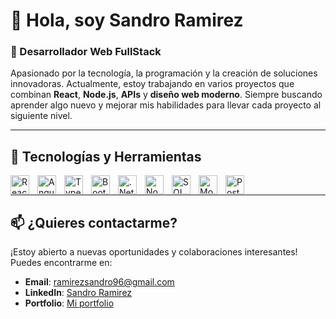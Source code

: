 # 👋 Hola, soy Sandro Ramirez

### 🌟 Desarrollador Web FullStack

Apasionado por la tecnología, la programación y la creación de soluciones innovadoras. Actualmente, estoy trabajando en varios proyectos que combinan **React**, **Node.js**, **APIs** y **diseño web moderno**. Siempre buscando aprender algo nuevo y mejorar mis habilidades para llevar cada proyecto al siguiente nivel.

---

## 🚀 Tecnologías y Herramientas

<img align="left" alt="React" width="30" style="padding-right:10px;" src="https://cdn.jsdelivr.net/gh/devicons/devicon/icons/react/react-original.svg"/>
<img align="left" alt="Angular" width="30" style="padding-right:10px;" src="https://cdn.jsdelivr.net/gh/devicons/devicon/icons/angularjs/angularjs-original.svg"/>
<img align="left" alt="TypeScript" width="30" style="padding-right:10px;" src="https://cdn.jsdelivr.net/gh/devicons/devicon/icons/typescript/typescript-original.svg"/>
<i class="devicon-tailwindcss-original colored"></i>
<img align="left" alt="Bootstrap" width="30" style="padding-right:10px;" src="https://cdn.jsdelivr.net/gh/devicons/devicon/icons/bootstrap/bootstrap-original.svg"/>
<img align="left" alt=".Net" width="30" style="padding-right:10px;" src="https://cdn.jsdelivr.net/gh/devicons/devicon/icons/dotnetcore/dotnetcore-original.svg"/>
<img align="left" alt="Node.js" width="30" style="padding-right:10px;" src="https://cdn.jsdelivr.net/gh/devicons/devicon/icons/nodejs/nodejs-original.svg"/>
<img align="left" alt="SQL Server" width="30" style="padding-right:10px;" src="https://cdn.jsdelivr.net/gh/devicons/devicon/icons/microsoftsqlserver/microsoftsqlserver-plain.svg"/>
<img align="left" alt="MongoDB" width="30" style="padding-right:10px;" src="https://cdn.jsdelivr.net/gh/devicons/devicon/icons/mongodb/mongodb-original.svg"/>
<img align="left" alt="Postman" width="30" style="padding-right:10px;" src="https://cdn.jsdelivr.net/gh/devicons/devicon/icons/postman/postman-original.svg"/>
<br/>

---

## 📫 ¿Quieres contactarme?

¡Estoy abierto a nuevas oportunidades y colaboraciones interesantes! Puedes encontrarme en:

- **Email**: ramirezsandro96@gmail.com
- **LinkedIn**: [Sandro Ramirez](https://www.linkedin.com/in/sandro-ramirez)
- **Portfolio**: [Mi portfolio](https://ramirezsandro.com)
